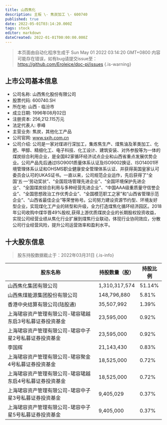 ```yaml
---
title: 山西焦化
description: 主板 \- 焦炭加工 \- 600740
published: true
date: 2022-05-01T03:14:20.000Z
tags: stock
editor: markdown
dateCreated: 2022-01-01T00:00:00.000Z
---
```


> 本页面由自动化程序生成于 Sun May 01 2022 03:14:20 GMT+0800
> 内容可能存在错误，如有bug请提交issue至：https://github.com/Eroleice/doc-pi/issues
{.is-warning}

## 上市公司基本信息
- 公司名称: 山西焦化股份有限公司
- 股票代码: 600740.SH
- 所在地: 山西 - 临汾市
- 成立日期: 1996年08月02日
- 注册资本: 256,212.115万元
- 法定代表人: 李峰
- 主营业务: 焦炭，其他化工产品
- 公司官网: www.sxjh.com.cn
- 公司介绍: 公司是一家对煤进行深加工，集炼焦生产、煤焦油及苯类加工、化肥、甲醇、精细化工、电子科技、化工设计、建筑安装、对外参股等为一体的煤炭综合利用企业，是全国82家循环经济试点企业和山西省重点发展优势企业。公司产品先后通过ISO9001质量体系认证及ISO9002换证、ISO14001环境管理体系认证和OHSMS职业健康安全管理体系认证、并获得英国皇家认可委员会认可的UKAS证书。一直以来，公司规范企业运作，先后获得了“全国‘五·一’劳动奖状”、“全国现场管理先进企业”、“全国环境保护先进企业”、“全国煤炭综合利用与多种经营先进企业”、“中国AAA级重质量守信誉企业”、“全国思想政治工作优秀企业”、“全国模范职工之家”和“山西省管理示范企业”、“山西省最佳企业”等荣誉称号。公司努力建设资源节约型、环境友好型企业，实现煤化工产业的转型和升级，全力打造煤焦化循环经济园区。2018年公司收购中煤华晋49%股权,获得上游优质煤炭企业的长期股权投资收益，实现公司经营业绩从焦化行业扩展到煤焦行业联动，体现行业协同效应，分散公司行业经营风险，提升公司运营效率和盈利水平。


## 十大股东信息
> 股东持股数据截止于：2022年03月31日
{.is-info}

| 股东名称 | 持股数量（股） | 持股比例 |
| --- | --- | --- |
| 山西焦化集团有限公司 | 1,310,317,574 | 51.14% |
| 山西焦煤能源集团股份有限公司 | 148,796,880 | 5.81% |
| 香港中央结算有限公司(陆股通) | 35,507,992 | 1.39% |
| 上海珺容资产管理有限公司-珺容珺越东启3号私募证券投资基金 | 23,595,000 | 0.92% |
| 上海珺容资产管理有限公司-珺容中子星2号私募证券投资基金 | 23,595,000 | 0.92% |
| 李国辉 | 21,143,430 | 0.83% |
| 上海珺容资产管理有限公司-珺容聚金4号私募证券投资基金 | 18,525,000 | 0.72% |
| 上海珺容资产管理有限公司-珺容珺越东启4号私募证券投资基金 | 18,525,000 | 0.72% |
| 上海珺容资产管理有限公司-珺容中子星3号私募证券投资基金 | 9,405,029 | 0.37% |
| 上海珺容资产管理有限公司-珺容中子星5号私募证券投资基金 | 9,405,000 | 0.37% |





